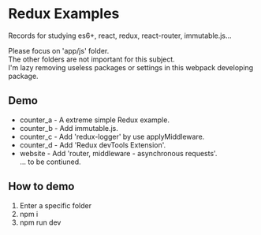 # Redux Examples
Records for studying es6+, react, redux, react-router, immutable.js...

Please focus on 'app/js' folder.  
The other folders are not important for this subject.  
I'm lazy removing useless packages or settings in this webpack developing package.

## Demo
 * counter_a - A extreme simple Redux example.
 * counter_b - Add immutable.js.
 * counter_c - Add 'redux-logger' by use applyMiddleware.  
 * counter_d - Add 'Redux devTools Extension'.  
 * website   - Add 'router, middleware - asynchronous requests'.  
 ... to be contiuned.

## How to demo
 1. Enter a specific folder
 1. npm i
 1. npm run dev

